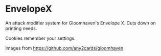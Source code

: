 # EnvelopeX

An attack modifier system for Gloomhaven's Envelope X. Cuts down on printing needs.

Cookies remember your settings.

Images from https://github.com/any2cards/gloomhaven